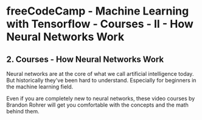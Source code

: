 # freeCodeCamp - Machine Learning with Tensorflow - Courses - II - How Neural Networks Work


## 2. Courses - How Neural Networks Work

Neural networks are at the core of what we call artificial intelligence today. But historically they've been hard to understand. Especially for beginners in the machine learning field.

Even if you are completely new to neural networks, these video courses by Brandon Rohrer will get you comfortable with the concepts and the math behind them.
